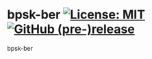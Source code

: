 # bpsk-ber [![License: MIT](https://img.shields.io/badge/License-MIT-blue.svg)](https://github.com/etfovac/bpsk-ber/blob/master/LICENSE) [![GitHub (pre-)release](https://img.shields.io/badge/release-1.0-yellow.svg)](https://github.com/etfovac/bpsk-ber/releases/tag/v1.0)
 bpsk-ber
